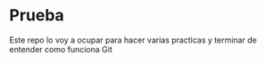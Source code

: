# Prueba
Este repo lo voy a ocupar para hacer varias practicas y terminar de entender como funciona Git
